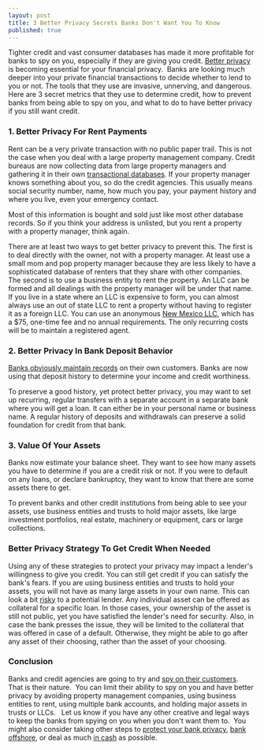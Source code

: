 ```yaml
---
layout: post
title: 3 Better Privacy Secrets Banks Don't Want You To Know
published: true
---
```

<p>Tighter credit and vast consumer databases has made it more profitable for banks to spy on you, especially if they are giving you credit. <a title="better privacy" href="http://www.howtovanish.com/2010/11/offshore-asset-protection-trusts-and-better-privacy/" target="_blank">Better privacy</a> is becoming essential for your financial privacy.  Banks are looking much deeper into your private financial transactions to decide whether to lend to you or not.  The tools that they use are invasive, unnerving, and dangerous.   Here are 3 secret metrics that they use to determine credit, how to prevent banks from being able to spy on you, and what to do to have better privacy if you still want credit.</p>
<h3><strong>1.  Better Privacy For Rent Payments</strong></h3>
<p>Rent can be a very private transaction with no public paper trail.  This is not the case when you deal with a large property management company.  Credit bureaus are now collecting data from large property managers and gathering it in their own <a title="transactional databases" href="http://www.howtovanish.com/2009/11/transactional-databases-what-me-worry/" target="_blank">transactional databases</a>.  If your property manager knows something about you, so do the credit agencies.  This usually means social security number, name, how much you pay, your payment history and where you live, even your emergency contact.</p>
<p>Most of this information is bought and sold just like most other database records.  So if you think your address is unlisted, but you rent a property with a property manager, think again.</p>
<p>There are at least two ways to get better privacy to prevent this. The first is to deal directly with the owner, not with a property manager.  At least use a small mom and pop property manager because they are less likely to have a sophisticated database of renters that they share with other companies.  The second is to use a business entity to rent the property.  An LLC can be formed and all dealings with the property manager will be under that name.  If you live in a state where an LLC is expensive to form, you can almost always use an out of state LLC to rent a property without having to register it as a foreign LLC.   You can use an anonymous <a title="new mexico llc" href="http://www.howtovanish.com/2010/09/why-an-asset-protection-attorney-loves-new-mexico-llc-registration/" target="_blank">New Mexico LLC</a>, which has a $75, one-time fee and no annual requirements.  The only recurring costs will be to maintain a registered agent.</p>
<h3><strong>2.  Better Privacy In Bank Deposit Behavior</strong></h3>
<p><a title="bank privacy" href="http://www.howtovanish.com/2010/01/bank-privacy-a-fundamental-right/" target="_blank">Banks obviously maintain records</a> on their own customers.  Banks are now using that deposit history to determine your income and credit worthiness.</p>
<p>To preserve a good history, yet protect better privacy, you may want to set up recurring, regular transfers with a separate account in a separate bank where you will get a loan.  It can either be in your personal name or business name.  A regular history of deposits and withdrawals can preserve a solid foundation for credit from that bank.</p>
<h3><strong>3.  Value Of Your Assets</strong></h3>
<p>Banks now estimate your balance sheet.  They want to see how many assets you have to determine if you are a credit risk or not.  If you were to default on any loans, or declare bankruptcy, they want to know that there are some assets there to get.</p>
<p>To prevent banks and other credit institutions from being able to see your assets, use business entities and trusts to hold major assets, like large investment portfolios, real estate, machinery or equipment, cars or large collections.</p>
<h3><strong>Better Privacy Strategy To Get Credit When Needed</strong></h3>
<p>Using any of these strategies to protect your privacy may impact a lender's willingness to give you credit.  You can still get credit if you can satisfy the bank's fears.  If you are using business entities and trusts to hold your assets, you will not have as many large assets in your own name.  This can look a bit <a title="risky" href="http://www.howtovanish.com/RiskyBusiness" target="_blank">risky</a> to a potential lender.  Any individual asset can be offered as collateral for a specific loan.  In those cases, your ownership of the asset is still not public, yet you have satisfied the lender's need for security.  Also, in case the bank presses the issue, they will be limited to the collateral that was offered in case of a default.  Otherwise, they might be able to go after any asset of their choosing, rather than the asset of your choosing.</p>
<h3><strong>Conclusion</strong></h3>
<p>Banks and credit agencies are going to try and <a title="banks are spies" href="http://www.reuters.com/article/idUSTRE6AS68S20101129" target="_blank">spy on their customers</a>.  That is their nature.  You can limit their ability to spy on you and have better privacy by avoiding property management companies, using business entities to rent, using multiple bank accounts, and holding major assets in trusts or LLCs.   Let us know if you have any other creative and legal ways to keep the banks from spying on you when you don't want them to.  You might also consider taking other steps to <a title="bank privacy" href="http://www.howtovanish.com/2010/02/bank-privacy-part-deux/" target="_blank">protect your bank privacy</a>, <a title="bank privacy" href="http://www.howtovanish.com/bankprivacyreport1" target="_blank">bank offshore</a>, or deal as much <a title="pay in cash" href="http://www.howtovanish.com/2009/10/the-sweet-sound-of-cash/" target="_blank">in cash</a> as possible.</p>
